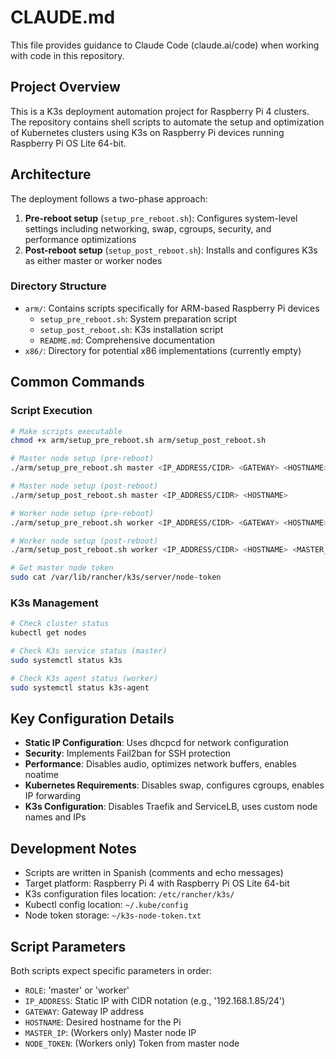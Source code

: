 # CLAUDE.md

This file provides guidance to Claude Code (claude.ai/code) when working with code in this repository.

## Project Overview

This is a K3s deployment automation project for Raspberry Pi 4 clusters. The repository contains shell scripts to automate the setup and optimization of Kubernetes clusters using K3s on Raspberry Pi devices running Raspberry Pi OS Lite 64-bit.

## Architecture

The deployment follows a two-phase approach:

1. **Pre-reboot setup** (`setup_pre_reboot.sh`): Configures system-level settings including networking, swap, cgroups, security, and performance optimizations
2. **Post-reboot setup** (`setup_post_reboot.sh`): Installs and configures K3s as either master or worker nodes

### Directory Structure

- `arm/`: Contains scripts specifically for ARM-based Raspberry Pi devices
  - `setup_pre_reboot.sh`: System preparation script
  - `setup_post_reboot.sh`: K3s installation script
  - `README.md`: Comprehensive documentation
- `x86/`: Directory for potential x86 implementations (currently empty)

## Common Commands

### Script Execution
```bash
# Make scripts executable
chmod +x arm/setup_pre_reboot.sh arm/setup_post_reboot.sh

# Master node setup (pre-reboot)
./arm/setup_pre_reboot.sh master <IP_ADDRESS/CIDR> <GATEWAY> <HOSTNAME>

# Master node setup (post-reboot)
./arm/setup_post_reboot.sh master <IP_ADDRESS/CIDR> <HOSTNAME>

# Worker node setup (pre-reboot)
./arm/setup_pre_reboot.sh worker <IP_ADDRESS/CIDR> <GATEWAY> <HOSTNAME>

# Worker node setup (post-reboot)
./arm/setup_post_reboot.sh worker <IP_ADDRESS/CIDR> <HOSTNAME> <MASTER_IP> <NODE_TOKEN>

# Get master node token
sudo cat /var/lib/rancher/k3s/server/node-token
```

### K3s Management
```bash
# Check cluster status
kubectl get nodes

# Check K3s service status (master)
sudo systemctl status k3s

# Check K3s agent status (worker)
sudo systemctl status k3s-agent
```

## Key Configuration Details

- **Static IP Configuration**: Uses dhcpcd for network configuration
- **Security**: Implements Fail2ban for SSH protection
- **Performance**: Disables audio, optimizes network buffers, enables noatime
- **Kubernetes Requirements**: Disables swap, configures cgroups, enables IP forwarding
- **K3s Configuration**: Disables Traefik and ServiceLB, uses custom node names and IPs

## Development Notes

- Scripts are written in Spanish (comments and echo messages)
- Target platform: Raspberry Pi 4 with Raspberry Pi OS Lite 64-bit
- K3s configuration files location: `/etc/rancher/k3s/`
- Kubectl config location: `~/.kube/config`
- Node token storage: `~/k3s-node-token.txt`

## Script Parameters

Both scripts expect specific parameters in order:
- `ROLE`: 'master' or 'worker'
- `IP_ADDRESS`: Static IP with CIDR notation (e.g., '192.168.1.85/24')
- `GATEWAY`: Gateway IP address
- `HOSTNAME`: Desired hostname for the Pi
- `MASTER_IP`: (Workers only) Master node IP
- `NODE_TOKEN`: (Workers only) Token from master node